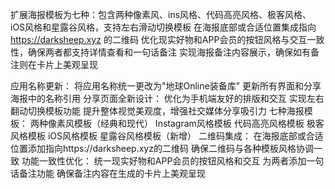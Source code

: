 扩展海报模板为七种：包含两种像素风、ins风格、代码高亮风格、极客风格、iOS风格和星露谷风格，支持左右滑动切换模板
在海报底部或合适位置集成指向 https://darksheep.xyz 的二维码
优化现实好物和APP会员的按钮风格与交互一致性，确保两者都支持详情查看和一句话备注
实现海报备注内容展示，确保如有备注则在卡片上美观呈现


应用名称更新：
将应用名称统一更改为"地球Online装备库"
更新所有界面和分享海报中的名称引用
分享页面全新设计：
优化为手机端友好的排版和交互
实现左右翻动切换模板功能
提升整体视觉美观度，增强社交媒体分享吸引力
七种海报模板：
两种像素风模板（经典和现代）
Instagram风格模板
代码高亮风格模板
极客风格模板
iOS风格模板
星露谷风格模板（新增）
二维码集成：
在海报底部或合适位置添加指向https://darksheep.xyz的二维码
确保二维码与各种模板风格协调一致
功能一致性优化：
统一现实好物和APP会员的按钮风格和交互
为两者添加一句话备注功能
确保备注内容在生成的卡片上美观呈现